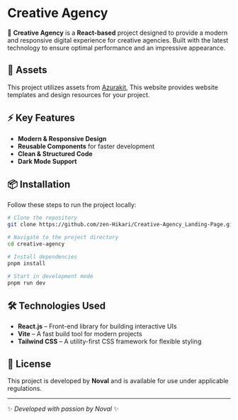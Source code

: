 # Creative Agency

🚀 **Creative Agency** is a **React-based** project designed to provide a modern and responsive digital experience for creative agencies. Built with the latest technology to ensure optimal performance and an impressive appearance.

## 🎨 Assets
This project utilizes assets from [Azurakit](https://azurakit.vercel.app/product/gsveMBZj4uAEFyKaJHlSgw==), This website provides website templates
and design resources for your project.

## ⚡ Key Features
- **Modern & Responsive Design**
- **Reusable Components** for faster development
- **Clean & Structured Code**
- **Dark Mode Support**

## 📦 Installation
Follow these steps to run the project locally:

```sh
# Clone the repository
git clone https://github.com/zen-Hikari/Creative-Agency_Landing-Page.git

# Navigate to the project directory
cd creative-agency

# Install dependencies
pnpm install

# Start in development mode
pnpm run dev
```

## 🛠 Technologies Used
- **React.js** – Front-end library for building interactive UIs
- **Vite** – A fast build tool for modern projects
- **Tailwind CSS** – A utility-first CSS framework for flexible styling

## 📄 License
This project is developed by **Noval** and is available for use under applicable regulations.

---
✨ *Developed with passion by Noval* ✨
